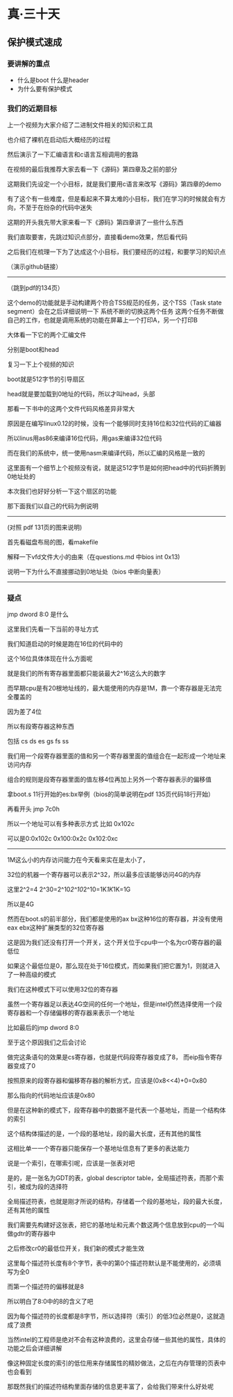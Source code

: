 # 真·三十天
## 保护模式速成

### 要讲解的重点

* 什么是boot 什么是header
* 为什么要有保护模式


### 我们的近期目标

上一个视频为大家介绍了二进制文件相关的知识和工具

也介绍了裸机在启动后大概经历的过程

然后演示了一下汇编语言和c语言互相调用的套路

在视频的最后我推荐大家去看一下《源码》第四章及之前的部分

这期我们先设定一个小目标，就是我们要用c语言来改写《源码》第四章的demo

有了这个有一些难度，但是看起来不算太难的小目标，我们在学习的时候就会有方向，不至于在纷杂的代码中迷失

这期的开头我先带大家来看一下《源码》第四章讲了一些什么东西

我们直取要害，先跳过知识点部分，直接看demo效果，然后看代码

之后我们在梳理一下为了达成这个小目标，我们要经历的过程，和要学习的知识点

（演示github链接）

---

（跳到pdf的134页）

这个demo的功能就是手动构建两个符合TSS规范的任务，这个TSS（Task state segment）会在之后详细说明一下
系统不断的切换这两个任务
这两个任务不断做自己的工作，也就是调用系统的功能在屏幕上一个打印A，另一个打印B

大体看一下它的两个汇编文件

分别是boot和head

复习一下上个视频的知识

boot就是512字节的引导扇区

head就是要加载到0地址的代码，所以才叫head，头部

那看一下书中的这两个文件代码风格差异非常大

原因是在编写linux0.12的时候，没有一个能够同时支持16位和32位代码的汇编器

所以linus用as86来编译16位代码，用gas来编译32位代码

而在我们的系统中，统一使用nasm来编译代码，所以汇编的风格是一致的

这里面有一个细节上个视频没有说，就是这512字节是如何把head中的代码折腾到0地址处的

本次我们也好好分析一下这个扇区的功能

那下面我们以自己的代码为例说明

---

(对照 pdf 131页的图来说明)

首先看磁盘布局的图，看makefile

解释一下vfd文件大小的由来（在questions.md 中bios int 0x13)

说明一下为什么不直接挪动到0地址处（bios 中断向量表）

---

### 疑点

jmp dword 8:0 是什么

这里我们先看一下当前的寻址方式

我们知道启动的时候是跑在16位的代码中的

这个16位具体体现在什么方面呢

就是我们的所有寄存器里面都只能装最大2^16这么大的数字

而早期cpu是有20根地址线的，最大能使用的内存是1M，靠一个寄存器是无法完全覆盖的

因为差了4位

所以有段寄存器这种东西

包括 cs ds es gs fs ss

我们用一个段寄存器里面的值和另一个寄存器里面的值组合在一起形成一个地址来访问内存

组合的规则是段寄存器里面的值左移4位再加上另外一个寄存器表示的偏移值

拿boot.s 11行开始的es:bx举例（bios的简单说明在pdf 135页代码18行开始）

再看开头 jmp 7c0h

所以一个地址可以有多种表示方式
比如 0x102c

可以是0:0x102c 0x100:0x2c 0x102:0xc

---

1M这么小的内存访问能力在今天看来实在是太小了，

32位的机器一个寄存器可以表示2^32，所以最多应该能够访问4G的内存

这里2^2=4 2^30=2^10*2^10*2^10=1K*1K*1K=1G

所以是4G

然而在boot.s的前半部分，我们都是使用的ax bx这种16位的寄存器，并没有使用eax ebx这种扩展类型的32位寄存器

这是因为我们还没有打开一个开关，这个开关位于cpu中一个名为cr0寄存器的最低位

如果这个最低位是0，那么现在处于16位模式，而如果我们把它置为1，则就进入了一种高级的模式

我们在这种模式下可以使用32位的寄存器

虽然一个寄存器足以表达4G空间的任何一个地址，但是intel仍然选择使用一个段寄存器和一个存储偏移的寄存器来表示一个地址

比如最后的jmp dword 8:0

至于这个原因我们之后会讨论

做完这条语句的效果是cs寄存器，也就是代码段寄存器变成了8， 而eip指令寄存器变成了0

按照原来的段寄存器和偏移寄存器的解析方式，应该是(0x8<<4)+0=0x80

那么指向的代码地址应该是0x80

但是在这种新的模式下，段寄存器中的数据不是代表一个基地址，而是一个结构体的索引

这个结构体描述的是，一个段的基地址，段的最大长度，还有其他的属性

这相比单一一个寄存器只能保存一个基地址信息有了更多的表达能力

说是一个索引，在哪索引呢，应该是一张表对吧

是的，是一张名为GDT的表，global descriptor table，全局描述符表，而那个索引，被成为段的选择符

全局描述符表，也就是刚才所说的结构，存储着一个段的基地址，段的最大长度，还有其他的属性

我们需要先构建好这张表，把它的基地址和元素个数这两个信息放到cpu的一个叫做gdtr的寄存器中

之后修改cr0的最低位开关，我们新的模式才能生效

这里每个描述符长度有8个字节，表中的第0个描述符默认是不能使用的，必须填写为全0

而第一个描述符的偏移就是8

所以明白了8:0中的8的含义了吧

因为每个描述符的长度都是8字节，所以选择符（索引）的低3位必然是0，这就造成了浪费

当然intel的工程师是绝对不会有这种浪费的，这里会存储一些其他的属性，具体的功能之后会详细讲解

像这种固定长度的索引的低位用来存储属性的精妙做法，之后在内存管理的页表中也会看到

那既然我们的描述符结构里面存储的信息更丰富了，会给我们带来什么好处呢



